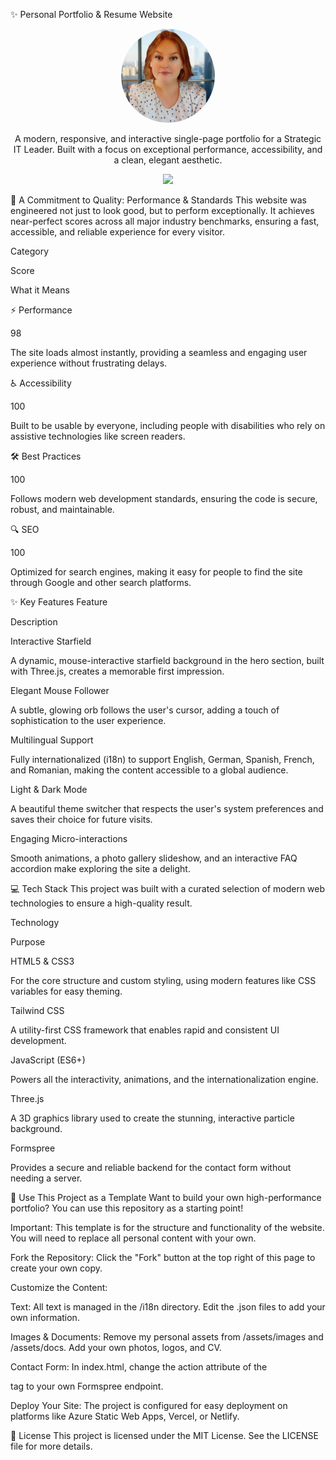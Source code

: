 ✨ Personal Portfolio & Resume Website
<p align="center">
<img src="https://raw.githubusercontent.com/melanierau/resume-website/main/assets/images/photos/linkedin-photo.jpeg" alt="Melanie Rau Headshot" width="150" style="border-radius:50%">
</p>

<p align="center">
A modern, responsive, and interactive single-page portfolio for a Strategic IT Leader. Built with a focus on exceptional performance, accessibility, and a clean, elegant aesthetic.
</p>

<p align="center">
<a href="https://www.melanierau.com/" target="_blank">
<img src="https://img.shields.io/badge/View%20Live-8B5CF6?style=for-the-badge&logo=data:image/svg+xml;base64,PHN2ZyB4bWxucz0iaHR0cDovL3d3dy53My5vcmcvMjAwMC9zdmciIHZpZXdCb3g9IjAgMCAyNCAyNCIgZmlsbD0iI2ZmZmZmZiIgd2lkdGg9IjE4cHgiIGhlaWdodD0iMThweCI+PHBhdGggZD0iTTAgMGgyNHYyNEgwVjB6IiBmaWxsPSJub25lIi8+PHBhdGggZD0iTTEyIDJDNi40OCA MiAyIDYuNDggMiAxMnM0LjQ4IDEwIDEwIDEwIDEwLTQuNDggMTAtMTBTMTcuNTIgMiAxMiAyem0wIDE4Yy00LjQxIDAtOC0zLjU5LTgtOHMzLjU5LTggOC04IDggMy41OSA4IDgtMy41OSA4LTggOHptLTQgLTRoOHYtMkg4djJ6bTAtNGg4VjZoOFY0aC04djJ6Ii8+PC9zdmc+">
</a>
</p>

🚀 A Commitment to Quality: Performance & Standards
This website was engineered not just to look good, but to perform exceptionally. It achieves near-perfect scores across all major industry benchmarks, ensuring a fast, accessible, and reliable experience for every visitor.

Category

Score

What it Means

⚡ Performance

98

The site loads almost instantly, providing a seamless and engaging user experience without frustrating delays.

♿ Accessibility

100

Built to be usable by everyone, including people with disabilities who rely on assistive technologies like screen readers.

🛠️ Best Practices

100

Follows modern web development standards, ensuring the code is secure, robust, and maintainable.

🔍 SEO

100

Optimized for search engines, making it easy for people to find the site through Google and other search platforms.

✨ Key Features
Feature

Description

Interactive Starfield

A dynamic, mouse-interactive starfield background in the hero section, built with Three.js, creates a memorable first impression.

Elegant Mouse Follower

A subtle, glowing orb follows the user's cursor, adding a touch of sophistication to the user experience.

Multilingual Support

Fully internationalized (i18n) to support English, German, Spanish, French, and Romanian, making the content accessible to a global audience.

Light & Dark Mode

A beautiful theme switcher that respects the user's system preferences and saves their choice for future visits.

Engaging Micro-interactions

Smooth animations, a photo gallery slideshow, and an interactive FAQ accordion make exploring the site a delight.

💻 Tech Stack
This project was built with a curated selection of modern web technologies to ensure a high-quality result.

Technology

Purpose

HTML5 & CSS3

For the core structure and custom styling, using modern features like CSS variables for easy theming.

Tailwind CSS

A utility-first CSS framework that enables rapid and consistent UI development.

JavaScript (ES6+)

Powers all the interactivity, animations, and the internationalization engine.

Three.js

A 3D graphics library used to create the stunning, interactive particle background.

Formspree

Provides a secure and reliable backend for the contact form without needing a server.

🚀 Use This Project as a Template
Want to build your own high-performance portfolio? You can use this repository as a starting point!

Important: This template is for the structure and functionality of the website. You will need to replace all personal content with your own.

Fork the Repository: Click the "Fork" button at the top right of this page to create your own copy.

Customize the Content:

Text: All text is managed in the /i18n directory. Edit the .json files to add your own information.

Images & Documents: Remove my personal assets from /assets/images and /assets/docs. Add your own photos, logos, and CV.

Contact Form: In index.html, change the action attribute of the <form> tag to your own Formspree endpoint.

Deploy Your Site: The project is configured for easy deployment on platforms like Azure Static Web Apps, Vercel, or Netlify.

📜 License
This project is licensed under the MIT License. See the LICENSE file for more details.
